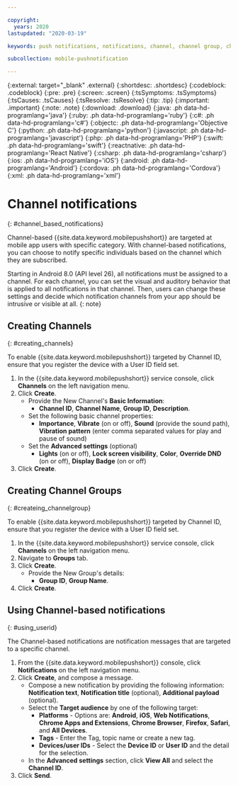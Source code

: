 ```yaml
---

copyright:
  years: 2020
lastupdated: "2020-03-19"

keywords: push notifications, notifications, channel, channel group, channel id

subcollection: mobile-pushnotification

---
```


{:external: target="_blank" .external}
{:shortdesc: .shortdesc}
{:codeblock: .codeblock}
{:pre: .pre}
{:screen: .screen}
{:tsSymptoms: .tsSymptoms}
{:tsCauses: .tsCauses}
{:tsResolve: .tsResolve}
{:tip: .tip}
{:important: .important}
{:note: .note}
{:download: .download}
{:java: .ph data-hd-programlang='java'}
{:ruby: .ph data-hd-programlang='ruby'}
{:c#: .ph data-hd-programlang='c#'}
{:objectc: .ph data-hd-programlang='Objective C'}
{:python: .ph data-hd-programlang='python'}
{:javascript: .ph data-hd-programlang='javascript'}
{:php: .ph data-hd-programlang='PHP'}
{:swift: .ph data-hd-programlang='swift'}
{:reactnative: .ph data-hd-programlang='React Native'}
{:csharp: .ph data-hd-programlang='csharp'}
{:ios: .ph data-hd-programlang='iOS'}
{:android: .ph data-hd-programlang='Android'}
{:cordova: .ph data-hd-programlang='Cordova'}
{:xml: .ph data-hd-programlang='xml'}

# Channel notifications
{: #channel_based_notifications}

Channel-based {{site.data.keyword.mobilepushshort}} are targeted at mobile app users with specific category. With channel-based notifications, you can choose to notify specific individuals based on the channel which they are subscribed.

Starting in Android 8.0 (API level 26), all notifications must be assigned to a channel. For each channel, you can set the visual and auditory behavior that is applied to all notifications in that channel. Then, users can change these settings and decide which notification channels from your app should be intrusive or visible at all.
{: note}

## Creating Channels
{: #creating_channels}

To enable {{site.data.keyword.mobilepushshort}} targeted by Channel ID, ensure that you register the device with a User ID field set.     

1. In the {{site.data.keyword.mobilepushshort}} service console, click **Channels** on the left navigation menu.
1. Click **Create**.
   - Provide the New Channel's **Basic Information**:
      - **Channel ID**, **Channel Name**, **Group ID**, **Description**.
   - Set the following basic channel properties:
      - **Importance**, **Vibrate** (on or off), **Sound** (provide the sound path), **Vibration pattern** (enter comma separated values for play and pause of sound)
   - Set the **Advanced settings** (optional)
      - **Lights** (on or off), **Lock screen visibility**, **Color**, **Override DND** (on or off), **Display Badge** (on or off)
1. Click **Create**.

## Creating Channel Groups
{: #createing_channelgroup}

To enable {{site.data.keyword.mobilepushshort}} targeted by Channel ID, ensure that you register the device with a User ID field set.     

1. In the {{site.data.keyword.mobilepushshort}} service console, click **Channels** on the left navigation menu.
1. Navigate to **Groups** tab.
1. Click **Create**.
   - Provide the New Group's details:
      - **Group ID**, **Group Name**.
1. Click **Create**.

## Using Channel-based notifications
{: #using_userid}

The Channel-based notifications are notification messages that are targeted to a specific channel.

1. From the {{site.data.keyword.mobilepushshort}} console, click **Notifications** on the left navigation menu.
1. Click **Create**, and compose a message.
   - Compose a new notification by providing the following information: **Notification text**, **Notification title** (optional), **Additional payload** (optional).
   - Select the **Target audience** by one of the following target:
      - **Platforms** - Options are: **Android**, **iOS**, **Web Notifications**, **Chrome Apps and Extensions**, **Chrome Browser**, **Firefox**, **Safari**, and **All Devices**.
      - **Tags** - Enter the Tag, topic name or create a new tag.
      - **Devices/user IDs** - Select the **Device ID** or **User ID** and the detail for the selection.
   - In the **Advanced settings** section, click **View All** and select the **Channel ID**.
1. Click **Send**.

